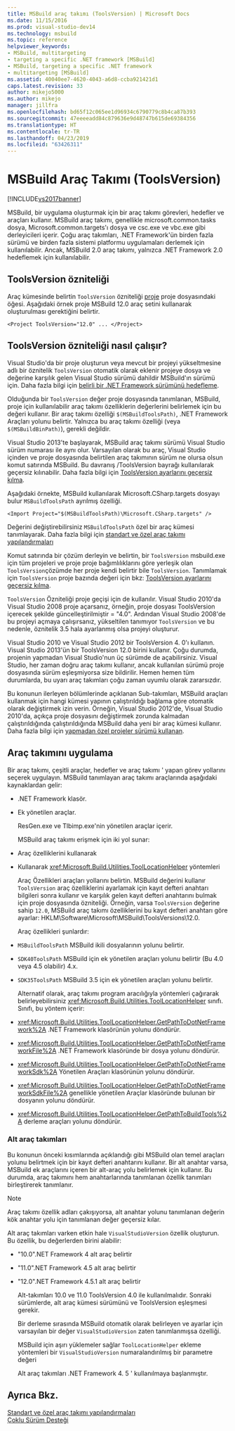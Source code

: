 ```yaml
---
title: MSBuild araç takımı (ToolsVersion) | Microsoft Docs
ms.date: 11/15/2016
ms.prod: visual-studio-dev14
ms.technology: msbuild
ms.topic: reference
helpviewer_keywords:
- MSBuild, multitargeting
- targeting a specific .NET framework [MSBuild]
- MSBuild, targeting a specific .NET framework
- multitargeting [MSBuild]
ms.assetid: 40040ee7-4620-4043-a6d8-ccba921421d1
caps.latest.revision: 33
author: mikejo5000
ms.author: mikejo
manager: jillfra
ms.openlocfilehash: bd65f12c065ee1d96934c6790779c8b4ca87b393
ms.sourcegitcommit: 47eeeeadd84c879636e9d48747b615de69384356
ms.translationtype: HT
ms.contentlocale: tr-TR
ms.lasthandoff: 04/23/2019
ms.locfileid: "63426311"
---
```

# <a name="msbuild-toolset-toolsversion"></a>MSBuild Araç Takımı (ToolsVersion)
[!INCLUDE[vs2017banner](../includes/vs2017banner.md)]

MSBuild, bir uygulama oluşturmak için bir araç takımı görevleri, hedefler ve araçları kullanır. MSBuild araç takımı, genellikle microsoft.common.tasks dosya, Microsoft.common.targets'ı dosya ve csc.exe ve vbc.exe gibi derleyicileri içerir. Çoğu araç takımları, .NET Framework'ün birden fazla sürümü ve birden fazla sistemi platformu uygulamaları derlemek için kullanılabilir. Ancak, MSBuild 2.0 araç takımı, yalnızca .NET Framework 2.0 hedeflemek için kullanılabilir.  
  
## <a name="toolsversion-attribute"></a>ToolsVersion özniteliği  
 Araç kümesinde belirtin `ToolsVersion` özniteliği [proje](../msbuild/project-element-msbuild.md) proje dosyasındaki öğesi. Aşağıdaki örnek proje MSBuild 12.0 araç setini kullanarak oluşturulması gerektiğini belirtir.  
  
```  
<Project ToolsVersion="12.0" ... </Project>  
```  
  
## <a name="how-the-toolsversion-attribute-works"></a>ToolsVersion özniteliği nasıl çalışır?  
 Visual Studio'da bir proje oluşturun veya mevcut bir projeyi yükseltmesine adlı bir öznitelik `ToolsVersion` otomatik olarak eklenir projeye dosya ve değerine karşılık gelen Visual Studio sürümü dahildir MSBuild'ın sürümü için. Daha fazla bilgi için [belirli bir .NET Framework sürümünü hedefleme](../ide/targeting-a-specific-dotnet-framework-version.md).  
  
 Olduğunda bir `ToolsVersion` değer proje dosyasında tanımlanan, MSBuild, proje için kullanılabilir araç takımı özelliklerin değerlerini belirlemek için bu değeri kullanır. Bir araç takımı özelliği `$(MSBuildToolsPath)`, .NET Framework Araçları yolunu belirtir. Yalnızca bu araç takımı özelliği (veya `$(MSBuildBinPath)`), gerekli değildir.  
  
 Visual Studio 2013'te başlayarak, MSBuild araç takımı sürümü Visual Studio sürüm numarası ile aynı olur. Varsayılan olarak bu araç, Visual Studio içinden ve proje dosyasında belirtilen araç takımının sürüm ne olursa olsun komut satırında MSBuild.  Bu davranış /ToolsVersion bayrağı kullanılarak geçersiz kılınabilir. Daha fazla bilgi için [ToolsVersion ayarlarını geçersiz kılma](../msbuild/overriding-toolsversion-settings.md).  
  
 Aşağıdaki örnekte, MSBuild kullanılarak Microsoft.CSharp.targets dosyayı bulur `MSBuildToolsPath` ayrılmış özelliği.  
  
```  
<Import Project="$(MSBuildToolsPath)\Microsoft.CSharp.targets" />  
```  
  
 Değerini değiştirebilirsiniz `MSBuildToolsPath` özel bir araç kümesi tanımlayarak. Daha fazla bilgi için [standart ve özel araç takımı yapılandırmaları](../msbuild/standard-and-custom-toolset-configurations.md)  
  
 Komut satırında bir çözüm derleyin ve belirtin, bir `ToolsVersion` msbuild.exe için tüm projeleri ve proje proje bağımlılıklarını göre yerleşik olan `ToolsVersion`çözümde her proje kendi belirtir bile `ToolsVersion`. Tanımlamak için `ToolsVersion` proje bazında değeri için bkz: [ToolsVersion ayarlarını geçersiz kılma](../msbuild/overriding-toolsversion-settings.md).  
  
 `ToolsVersion` Özniteliği proje geçişi için de kullanılır. Visual Studio 2010'da Visual Studio 2008 proje açarsanız, örneğin, proje dosyası ToolsVersion içerecek şekilde güncelleştirilmiştir = "4.0". Ardından Visual Studio 2008'de bu projeyi açmaya çalışırsanız, yükseltilen tanımıyor `ToolsVersion` ve bu nedenle, öznitelik 3.5 hala ayarlanmış olsa projeyi oluşturur.  
  
 Visual Studio 2010 ve Visual Studio 2012 bir ToolsVersion 4. 0'ı kullanın. Visual Studio 2013'ün bir ToolsVersion 12.0 birini kullanır. Çoğu durumda, projenin yapmadan Visual Studio'nun üç sürümde de açabilirsiniz. Visual Studio, her zaman doğru araç takımı kullanır, ancak kullanılan sürümü proje dosyasında sürüm eşleşmiyorsa size bildirilir. Hemen hemen tüm durumlarda, bu uyarı araç takımları çoğu zaman uyumlu olarak zararsızdır.  
  
 Bu konunun ilerleyen bölümlerinde açıklanan Sub-takımları, MSBuild araçları kullanmak için hangi kümesi yapının çalıştırıldığı bağlama göre otomatik olarak değiştirmek izin verin. Örneğin, Visual Studio 2012'de, Visual Studio 2010'da, açıkça proje dosyasını değiştirmek zorunda kalmadan çalıştırıldığında çalıştırıldığında MSBuild daha yeni bir araç kümesi kullanır. Daha fazla bilgi için [yapmadan özel projeler sürümü kullanan](../misc/making-custom-projects-version-aware.md).  
  
## <a name="toolset-implementation"></a>Araç takımını uygulama  
 Bir araç takımı, çeşitli araçlar, hedefler ve araç takımı ' yapan görev yollarını seçerek uygulayın. MSBuild tanımlayan araç takımı araçlarında aşağıdaki kaynaklardan gelir:  
  
- .NET Framework klasör.  
  
- Ek yönetilen araçlar.  
  
  ResGen.exe ve Tlbimp.exe'nin yönetilen araçlar içerir.  
  
  MSBuild araç takımı erişmek için iki yol sunar:  
  
- Araç özelliklerini kullanarak  
  
- Kullanarak <xref:Microsoft.Build.Utilities.ToolLocationHelper> yöntemleri  
  
  Araç Özellikleri araçları yollarını belirtin. MSBuild değerini kullanır `ToolsVersion` araç özelliklerini ayarlamak için kayıt defteri anahtarı bilgileri sonra kullanır ve karşılık gelen kayıt defteri anahtarını bulmak için proje dosyasında özniteliği. Örneğin, varsa `ToolsVersion` değerine sahip `12.0`, MSBuild araç takımı özelliklerini bu kayıt defteri anahtarı göre ayarlar: HKLM\Software\Microsoft\MSBuild\ToolsVersions\12.0.  
  
  Araç özellikleri şunlardır:  
  
- `MSBuildToolsPath` MSBuild ikili dosyalarının yolunu belirtir.  
  
- `SDK40ToolsPath` MSBuild için ek yönetilen araçları yolunu belirtir (Bu 4.0 veya 4.5 olabilir) 4.x.  
  
- `SDK35ToolsPath` MSBuild 3.5 için ek yönetilen araçları yolunu belirtir.  
  
  Alternatif olarak, araç takımı program aracılığıyla yöntemleri çağırarak belirleyebilirsiniz <xref:Microsoft.Build.Utilities.ToolLocationHelper> sınıfı. Sınıfı, bu yöntem içerir:  
  
- <xref:Microsoft.Build.Utilities.ToolLocationHelper.GetPathToDotNetFramework%2A> .NET Framework klasörünün yolunu döndürür.  
  
- <xref:Microsoft.Build.Utilities.ToolLocationHelper.GetPathToDotNetFrameworkFile%2A> .NET Framework klasöründe bir dosya yolunu döndürür.  
  
- <xref:Microsoft.Build.Utilities.ToolLocationHelper.GetPathToDotNetFrameworkSdk%2A> Yönetilen Araçları klasörünün yolunu döndürür.  
  
- <xref:Microsoft.Build.Utilities.ToolLocationHelper.GetPathToDotNetFrameworkSdkFile%2A> genellikle yönetilen Araçlar klasöründe bulunan bir dosyanın yolunu döndürür.  
  
- <xref:Microsoft.Build.Utilities.ToolLocationHelper.GetPathToBuildTools%2A> derleme araçları yolunu döndürür.  
  
### <a name="sub-toolsets"></a>Alt araç takımları  
 Bu konunun önceki kısımlarında açıklandığı gibi MSBuild olan temel araçları yolunu belirtmek için bir kayıt defteri anahtarını kullanır. Bir alt anahtar varsa, MSBuild ek araçlarını içeren bir alt-araç yolu belirlemek için kullanır. Bu durumda, araç takımını hem anahtarlarında tanımlanan özellik tanımları birleştirerek tanımlanır.  
  
> [!NOTE]
> Araç takımı özellik adları çakışıyorsa, alt anahtar yolunu tanımlanan değerin kök anahtar yolu için tanımlanan değer geçersiz kılar.  
  
 Alt araç takımları varken etkin hale `VisualStudioVersion` özellik oluşturun. Bu özellik, bu değerlerden birini alabilir:  
  
- "10.0".NET Framework 4 alt araç belirtir  
  
- "11.0".NET Framework 4.5 alt araç belirtir  
  
- "12.0".NET Framework 4.5.1 alt araç belirtir  
  
  Alt-takımları 10.0 ve 11.0 ToolsVersion 4.0 ile kullanılmalıdır. Sonraki sürümlerde, alt araç kümesi sürümünü ve ToolsVersion eşleşmesi gerekir.  
  
  Bir derleme sırasında MSBuild otomatik olarak belirleyen ve ayarlar için varsayılan bir değer `VisualStudioVersion` zaten tanımlanmışsa özelliği.  
  
  MSBuild için aşırı yüklemeler sağlar `ToolLocationHelper` ekleme yöntemleri bir `VisualStudioVersion` numaralandırılmış bir parametre değeri  
  
  Alt araç takımları .NET Framework 4. 5 ' kullanılmaya başlanmıştır.  
  
## <a name="see-also"></a>Ayrıca Bkz.  
 [Standart ve özel araç takımı yapılandırmaları](../msbuild/standard-and-custom-toolset-configurations.md)   
 [Çoklu Sürüm Desteği](../msbuild/msbuild-multitargeting-overview.md)
